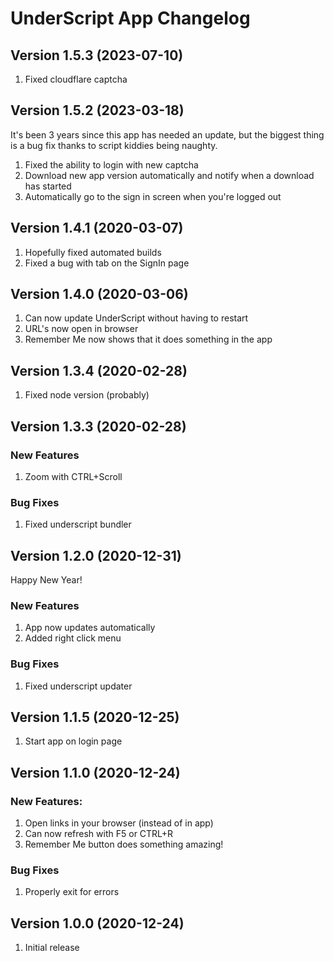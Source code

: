 # UnderScript App Changelog

## Version 1.5.3 (2023-07-10)
1. Fixed cloudflare captcha

## Version 1.5.2 (2023-03-18)
It's been 3 years since this app has needed an update, but the biggest thing is a bug fix thanks to script kiddies being naughty.
1. Fixed the ability to login with new captcha
1. Download new app version automatically and notify when a download has started
1. Automatically go to the sign in screen when you're logged out

## Version 1.4.1 (2020-03-07)
1. Hopefully fixed automated builds
1. Fixed a bug with tab on the SignIn page

## Version 1.4.0 (2020-03-06)
1. Can now update UnderScript without having to restart
1. URL's now open in browser
1. Remember Me now shows that it does something in the app

## Version 1.3.4 (2020-02-28)
1. Fixed node version (probably)

## Version 1.3.3 (2020-02-28)
### New Features
1. Zoom with CTRL+Scroll
### Bug Fixes
1. Fixed underscript bundler

## Version 1.2.0 (2020-12-31)
Happy New Year!
### New Features
1. App now updates automatically
1. Added right click menu
### Bug Fixes
1. Fixed underscript updater

## Version 1.1.5 (2020-12-25)
1. Start app on login page

## Version 1.1.0 (2020-12-24)
### New Features:
1. Open links in your browser (instead of in app)
1. Can now refresh with F5 or CTRL+R
1. Remember Me button does something amazing!
### Bug Fixes
1. Properly exit for errors

## Version 1.0.0 (2020-12-24)
1. Initial release
